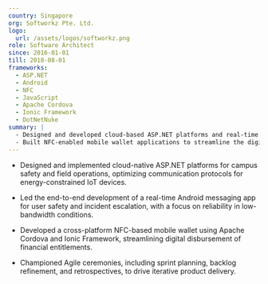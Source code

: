 ```yaml
---
country: Singapore
org: Softworkz Pte. Ltd.
logo:
  url: /assets/logos/softworkz.png
role: Software Architect
since: 2016-01-01
till: 2018-08-01
frameworks:
  - ASP.NET
  - Android
  - NFC
  - JavaScript
  - Apache Cordova
  - Ionic Framework
  - DotNetNuke
summary: |
  - Designed and developed cloud-based ASP.NET platforms and real-time Android communication apps focused on campus safety and field operations, optimized for network-constrained environments and reliable low-latency communication.
  - Built NFC-enabled mobile wallet applications to streamline the digital disbursement of financial aid for educational institutions.
---
```


- Designed and implemented cloud-native ASP.NET platforms for campus safety and field operations, optimizing communication protocols for energy-constrained IoT devices.

- Led the end-to-end development of a real-time Android messaging app for user safety and incident escalation, with a focus on reliability in low-bandwidth conditions.

- Developed a cross-platform NFC-based mobile wallet using Apache Cordova and Ionic Framework, streamlining digital disbursement of financial entitlements.

- Championed Agile ceremonies, including sprint planning, backlog refinement, and retrospectives, to drive iterative product delivery.